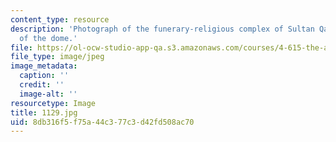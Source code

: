 ```yaml
---
content_type: resource
description: 'Photograph of the funerary-religious complex of Sultan Qaytbay: view
  of the dome.'
file: https://ol-ocw-studio-app-qa.s3.amazonaws.com/courses/4-615-the-architecture-of-cairo-spring-2002/8db316f5f75a44c377c3d42fd508ac70_1129.jpg
file_type: image/jpeg
image_metadata:
  caption: ''
  credit: ''
  image-alt: ''
resourcetype: Image
title: 1129.jpg
uid: 8db316f5-f75a-44c3-77c3-d42fd508ac70
---
```

